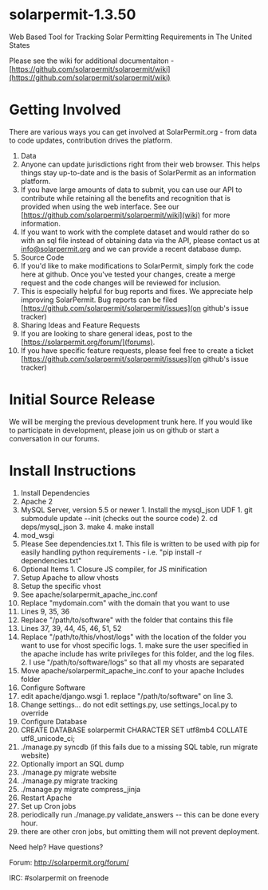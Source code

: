 solarpermit-1.3.50
===============

Web Based Tool for Tracking Solar Permitting Requirements in The United States

Please see the wiki for additional documentaiton - [https://github.com/solarpermit/solarpermit/wiki](https://github.com/solarpermit/solarpermit/wiki)

Getting Involved
================

There are various ways you can get involved at SolarPermit.org - from data to code updates, contribution drives the platform.

1. Data
  1. Anyone can update jurisdictions right from their web browser.  This helps things stay up-to-date and is the basis of SolarPermit as an information platform.
  2. If you have large amounts of data to submit, you can use our API to contribute while retaining all the benefits and recognition that is provided when using the web interface.  See our [https://github.com/solarpermit/solarpermit/wiki](wiki) for more information.
  3. If you want to work with the complete dataset and would rather do so with an sql file instead of obtaining data via the API, please contact us at info@solarpermit.org and we can provide a recent database dump. 
2. Source Code
  1. If you'd like to make modifications to SolarPermit, simply fork the code here at github.  Once you've tested your changes, create a merge request and the code changes will be reviewed for inclusion.
  2. This is especially helpful for bug reports and fixes. We appreciate help improving SolarPermit.  Bug reports can be filed [https://github.com/solarpermit/solarpermit/issues](on github's issue tracker)
3. Sharing Ideas and Feature Requests
  1. If you are looking to share general ideas, post to the [https://solarpermit.org/forum/](forums).
  2. If you have specific feature requests, please feel free to create a ticket [https://github.com/solarpermit/solarpermit/issues](on github's issue tracker) 

Initial Source Release
================
We will be merging the previous development trunk here.  If you would like to participate in development, please join us on github or start a conversation in our forums.


Install Instructions
================

1.  Install Dependencies
  1. Apache 2
  2. MySQL Server, version 5.5 or newer
    1. Install the mysql_json UDF
    1. git submodule update --init    (checks out the source code)
    2. cd deps/mysql_json
    3. make
    4. make install
  3. mod_wsgi
  4. Please See dependencies.txt
    1.  This file is written to be used with pip for easily handling python requirements - i.e. "pip install -r dependencies.txt"
  5. Optional Items
    1.  Closure JS compiler, for JS minification
2.  Setup Apache to allow vhosts
3.  Setup the specific vhost
  1.  See apache/solarpermit_apache_inc.conf
  2.  Replace "mydomain.com" with the domain that you want to use
  3.  Lines 9, 35, 36
  4.  Replace "/path/to/software" with the folder that contains this file
  5.  Lines 37, 39, 44, 45, 46, 51, 52
  6.  Replace "/path/to/this/vhost/logs" with the location of the folder you want to use for vhost specific logs.
    1.  make sure the user specified in the apache include has write privileges for this folder, and the log files.
    2.  I use "/path/to/software/logs" so that all my vhosts are separated
  7.  Move apache/solarpermit_apache_inc.conf to your apache Includes folder
4. Configure Software
  1. edit apache/django.wsgi
    1.  replace "/path/to/software" on line 3.
  2. Change settings... do not edit settings.py, use settings_local.py to override
5. Configure Database
  1. CREATE DATABASE solarpermit CHARACTER SET utf8mb4 COLLATE utf8_unicode_ci;
  2. ./manage.py syncdb (if this fails due to a missing SQL table, run migrate website)
  3. Optionally import an SQL dump
  4. ./manage.py migrate website
  5. ./manage.py migrate tracking
  6. ./manage.py migrate compress_jinja
6. Restart Apache
7. Set up Cron jobs
  1. periodically run ./manage.py validate_answers -- this can be done every hour.
  2. there are other cron jobs, but omitting them will not prevent deployment.
      
Need help?  Have questions?

Forum: http://solarpermit.org/forum/

IRC: #solarpermit on freenode
